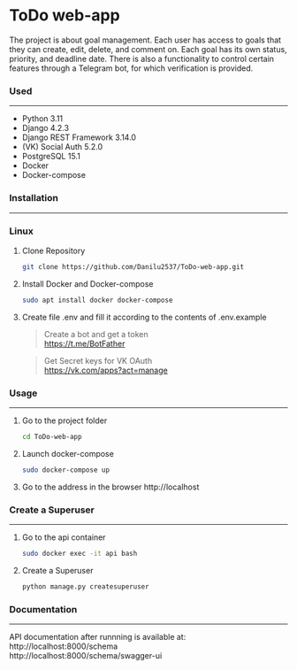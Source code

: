 # ToDo web-app


The project is about goal management. Each user has access to goals that they can create, edit, delete, and comment on. Each goal has its own status, priority, and deadline date. There is also a functionality to control certain features through a Telegram bot, for which verification is provided.

### Used

---

- Python 3.11
- Django 4.2.3
- Django REST Framework 3.14.0
- (VK) Social Auth 5.2.0
- PostgreSQL 15.1
- Docker
- Docker-compose

### Installation

---
### Linux
1. Clone Repository

    ```bash
    git clone https://github.com/Danilu2537/ToDo-web-app.git
    ```
2. Install Docker and Docker-compose

    ```bash
    sudo apt install docker docker-compose
    ```
3. Create file .env and fill it according to the contents of .env.example

    > Create a bot and get a token \
    > https://t.me/BotFather

    > Get Secret keys for VK OAuth \
    > https://vk.com/apps?act=manage

### Usage

---

1. Go to the project folder

    ```bash
    cd ToDo-web-app
    ```

2. Launch docker-compose

    ```bash
    sudo docker-compose up
    ```

3. Go to the address in the browser http://localhost

### Create a Superuser

---

1. Go to the api container

    ```bash
    sudo docker exec -it api bash
    ```

2. Create a Superuser

    ```bash
    python manage.py createsuperuser
    ```

### Documentation

---

API documentation after runnning is available at: \
    http://localhost:8000/schema \
    http://localhost:8000/schema/swagger-ui
